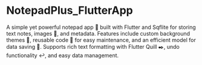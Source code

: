 # NotepadPlus_FlutterApp
 A simple yet powerful notepad app 📝 built with Flutter and Sqflite for storing text notes, images 📸, and metadata. Features include custom background themes 🎨, reusable code 🔄 for easy maintenance, and an efficient model for data saving 💾. Supports rich text formatting with Flutter Quill ✒️, undo functionality ↩️, and easy data management.
